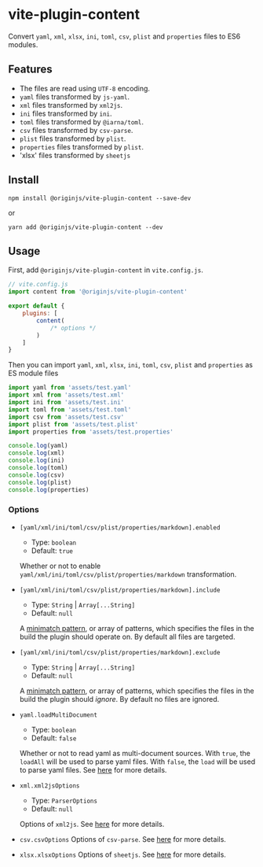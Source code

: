 # vite-plugin-content
Convert `yaml`, `xml`, `xlsx`, `ini`, `toml`, `csv`, `plist` and `properties` files to ES6 modules.

## Features
- The files are read using `UTF-8` encoding.
- `yaml` files transformed by `js-yaml`.
- `xml` files transformed by `xml2js`.
- `ini` files transformed by `ini`.
- `toml` files transformed by `@iarna/toml`.
- `csv` files transformed by `csv-parse`.
- `plist` files transformed by `plist`.
- `properties` files transformed by `plist`.
- 'xlsx' files transformed by `sheetjs`

## Install
```shell
npm install @originjs/vite-plugin-content --save-dev
```
or
```shell
yarn add @originjs/vite-plugin-content --dev
```

## Usage
First, add `@originjs/vite-plugin-content` in `vite.config.js`.
```js
// vite.config.js
import content from '@originjs/vite-plugin-content'

export default {
    plugins: [
        content(
            /* options */
        )
    ]
}
```
Then you can import `yaml`, `xml`, `xlsx`, `ini`, `toml`, `csv`, `plist` and `properties` as ES module files
```js
import yaml from 'assets/test.yaml'
import xml from 'assets/test.xml'
import ini from 'assets/test.ini'
import toml from 'assets/test.toml'
import csv from 'assets/test.csv'
import plist from 'assets/test.plist'
import properties from 'assets/test.properties'

console.log(yaml)
console.log(xml)
console.log(ini)
console.log(toml)
console.log(csv)
console.log(plist)
console.log(properties)
```

### Options
- `[yaml/xml/ini/toml/csv/plist/properties/markdown].enabled` 

  - Type: `boolean`
  - Default: `true`

  Whether or not to enable `yaml/xml/ini/toml/csv/plist/properties/markdown` transformation.

- `[yaml/xml/ini/toml/csv/plist/properties/markdown].include`

  - Type: `String` | `Array[...String]`
  - Default: `null`

  A [minimatch pattern](https://github.com/isaacs/minimatch), or array of patterns, which specifies the files in the build the plugin should operate on. By default all files are targeted.

- `[yaml/xml/ini/toml/csv/plist/properties/markdown].exclude`

  - Type: `String` | `Array[...String]`
  - Default: `null`

  A [minimatch pattern](https://github.com/isaacs/minimatch), or array of patterns, which specifies the files in the build the plugin should *ignore*. By default no files are ignored.

- `yaml.loadMultiDocument`

  - Type: `boolean`
  - Default: `false`

  Whether or not to read yaml as multi-document sources. With `true`, the `loadAll` will be used to parse yaml files. With `false`, the `load` will be used to parse yaml files. See [here](https://github.com/nodeca/js-yaml) for more details.

- `xml.xml2jsOptions`

  - Type: `ParserOptions`
  - Default: `null`

  Options of `xml2js`. See [here](https://github.com/Leonidas-from-XIV/node-xml2js) for more details.

- `csv.csvOptions`
  Options of `csv-parse`. See [here](https://csv.js.org/parse/options/) for more details.

- `xlsx.xlsxOptions`
  Options of `sheetjs`. See [here](https://github.com/SheetJS/sheetjs#parsing-options) for more details.
